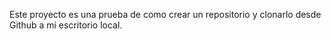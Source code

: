 Este proyecto es una prueba de como crear un repositorio y clonarlo desde Github a mi escritorio local.